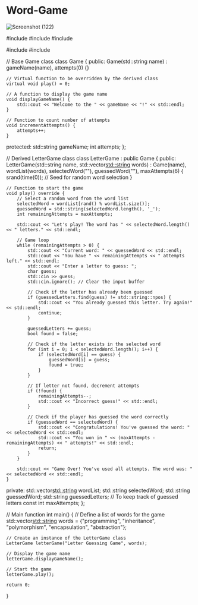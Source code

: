 # Word-Game
![Screenshot (122)](https://github.com/user-attachments/assets/d62b2579-2c96-4fdc-8ea2-90bf6b22dea5)

#include <iostream>
#include <vector>
#include <string>

#include <ctime>
#include <cstdlib>

// Base Game class
class Game {
public:
    Game(std::string name) : gameName(name), attempts(0) {}
    
    // Virtual function to be overridden by the derived class
    virtual void play() = 0;
    
    // A function to display the game name
    void displayGameName() {
        std::cout << "Welcome to the " << gameName << "!" << std::endl;
    }

    // Function to count number of attempts
    void incrementAttempts() {
        attempts++;
    }

protected:
    std::string gameName;
    int attempts;
};

// Derived LetterGame class
class LetterGame : public Game {
public:
    LetterGame(std::string name, std::vector<std::string> words)
        : Game(name), wordList(words), selectedWord(""), guessedWord(""), maxAttempts(6) {
        srand(time(0)); // Seed for random word selection
    }

    // Function to start the game
    void play() override {
        // Select a random word from the word list
        selectedWord = wordList[rand() % wordList.size()];
        guessedWord = std::string(selectedWord.length(), '_');
        int remainingAttempts = maxAttempts;
        
        std::cout << "Let's play! The word has " << selectedWord.length() << " letters." << std::endl;
        
        // Game loop
        while (remainingAttempts > 0) {
            std::cout << "Current word: " << guessedWord << std::endl;
            std::cout << "You have " << remainingAttempts << " attempts left." << std::endl;
            std::cout << "Enter a letter to guess: ";
            char guess;
            std::cin >> guess;
            std::cin.ignore(); // Clear the input buffer

            // Check if the letter has already been guessed
            if (guessedLetters.find(guess) != std::string::npos) {
                std::cout << "You already guessed this letter. Try again!" << std::endl;
                continue;
            }

            guessedLetters += guess;
            bool found = false;

            // Check if the letter exists in the selected word
            for (int i = 0; i < selectedWord.length(); i++) {
                if (selectedWord[i] == guess) {
                    guessedWord[i] = guess;
                    found = true;
                }
            }

            // If letter not found, decrement attempts
            if (!found) {
                remainingAttempts--;
                std::cout << "Incorrect guess!" << std::endl;
            }

            // Check if the player has guessed the word correctly
            if (guessedWord == selectedWord) {
                std::cout << "Congratulations! You've guessed the word: " << selectedWord << std::endl;
                std::cout << "You won in " << (maxAttempts - remainingAttempts) << " attempts!" << std::endl;
                return;
            }
        }

        std::cout << "Game Over! You've used all attempts. The word was: " << selectedWord << std::endl;
    }

private:
    std::vector<std::string> wordList;
    std::string selectedWord;
    std::string guessedWord;
    std::string guessedLetters; // To keep track of guessed letters
    const int maxAttempts;
};

// Main function
int main() {
    // Define a list of words for the game
    std::vector<std::string> words = {"programming", "inheritance", "polymorphism", "encapsulation", "abstraction"};

    // Create an instance of the LetterGame class
    LetterGame letterGame("Letter Guessing Game", words);

    // Display the game name
    letterGame.displayGameName();

    // Start the game
    letterGame.play();

    return 0;
}

